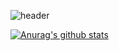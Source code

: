 ![header](https://capsule-render.vercel.app/api?type=slice&color=gradient&text=%20YgKim%20%20&height=200&fontSize=100)

[![Anurag's github stats](https://github-readme-stats.vercel.app/api?username={modec28}&show_icons=true&theme={vue})](https://github.com/{modec28}/github-readme-stats)
